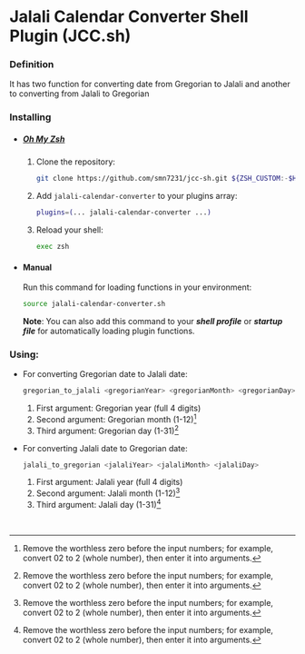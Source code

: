 # Jalali Calendar Converter Shell Plugin (**JCC.sh**)

### Definition
It has two function for converting date from Gregorian to Jalali and another to converting from Jalali to Gregorian  


### Installing
* ##### [Oh My Zsh](https://github.com/ohmyzsh/ohmyzsh)  
  1. Clone the repository:  
      ```zsh
      git clone https://github.com/smn7231/jcc-sh.git ${ZSH_CUSTOM:-$HOME/.oh-my-zsh/custom}/plugins/jalali-calendar-converter
      ```
  2. Add `jalali-calendar-converter` to your plugins array:
      ```zsh
      plugins=(... jalali-calendar-converter ...)
      ```
  3. Reload your shell:
      ```zsh
      exec zsh
      ```

* #### Manual
  Run this command for loading functions in your environment:

  ```bash
  source jalali-calendar-converter.sh
  ```  
  **Note**: You can also add this command to your **_shell profile_** or **_startup file_** for automatically loading plugin functions.

### Using:
* For converting Gregorian date to Jalali date:  
  ```bash
  gregorian_to_jalali <gregorianYear> <gregorianMonth> <gregorianDay>
  ```  
  1. First argument: Gregorian year (full 4 digits)  
  2. Second argument: Gregorian month (1-12)[^leadingZeroNote]  
  3. Third argument: Gregorian day (1-31)[^leadingZeroNote]  


* For converting Jalali date to Gregorian date:  
  ```bash
  jalali_to_gregorian <jalaliYear> <jalaliMonth> <jalaliDay>
  ```  
  1. First argument: Jalali year (full 4 digits)  
  2. Second argument: Jalali month (1-12)[^leadingZeroNote]  
  3. Third argument: Jalali day (1-31)[^leadingZeroNote]  

<br>

[^leadingZeroNote]: Remove the worthless zero before the input numbers; for example, convert 02 to 2 (whole number), then enter it into arguments.  

